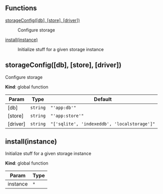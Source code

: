 ## Functions

<dl>
<dt><a href="#storageConfig">storageConfig([db], [store], [driver])</a></dt>
<dd><p>Configure storage</p></dd>
<dt><a href="#install">install(instance)</a></dt>
<dd><p>Initialize stuff for a given storage instance</p></dd>
</dl>

<a name="storageConfig"></a>

## storageConfig([db], [store], [driver])
<p>Configure storage</p>

**Kind**: global function  

| Param | Type | Default |
| --- | --- | --- |
| [db] | <code>string</code> | <code>&quot;&#x27;app:db&#x27;&quot;</code> | 
| [store] | <code>string</code> | <code>&quot;&#x27;app:store&#x27;&quot;</code> | 
| [driver] | <code>string</code> | <code>&quot;[&#x27;sqlite&#x27;, &#x27;indexeddb&#x27;, &#x27;localstorage&#x27;]&quot;</code> | 

<a name="install"></a>

## install(instance)
<p>Initialize stuff for a given storage instance</p>

**Kind**: global function  

| Param | Type |
| --- | --- |
| instance | <code>\*</code> | 

